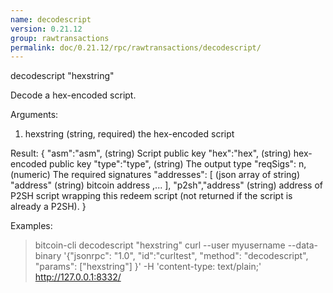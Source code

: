 ```yaml
---
name: decodescript
version: 0.21.12
group: rawtransactions
permalink: doc/0.21.12/rpc/rawtransactions/decodescript/
---
```


decodescript "hexstring"

Decode a hex-encoded script.

Arguments:
1. hexstring    (string, required) the hex-encoded script

Result:
{
  "asm":"asm",   (string) Script public key
  "hex":"hex",   (string) hex-encoded public key
  "type":"type", (string) The output type
  "reqSigs": n,    (numeric) The required signatures
  "addresses": [   (json array of string)
     "address"     (string) bitcoin address
     ,...
  ],
  "p2sh","address" (string) address of P2SH script wrapping this redeem script (not returned if the script is already a P2SH).
}

Examples:
> bitcoin-cli decodescript "hexstring"
> curl --user myusername --data-binary '{"jsonrpc": "1.0", "id":"curltest", "method": "decodescript", "params": ["hexstring"] }' -H 'content-type: text/plain;' http://127.0.0.1:8332/


